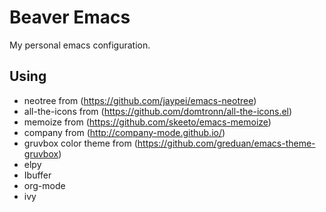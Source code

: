 # Beaver Emacs
My personal emacs configuration.

## Using
* neotree from (https://github.com/jaypei/emacs-neotree)
* all-the-icons from (https://github.com/domtronn/all-the-icons.el)
* memoize from (https://github.com/skeeto/emacs-memoize)
* company from (http://company-mode.github.io/)
* gruvbox color theme from (https://github.com/greduan/emacs-theme-gruvbox)
* elpy
* Ibuffer
* org-mode
* ivy

